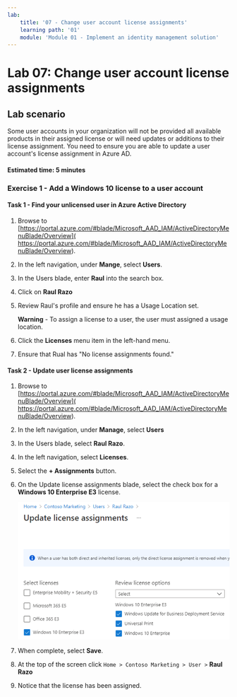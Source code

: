 ```yaml
---
lab:
    title: '07 - Change user account license assignments'
    learning path: '01'
    module: 'Module 01 - Implement an identity management solution'
---
```


# Lab 07: Change user account license assignments

## Lab scenario

Some user accounts in your organization will not be provided all available products in their assigned license or will need updates or additions to their license assignment. You need to ensure you are able to update a user account's license assignment in Azure AD.

#### Estimated time: 5 minutes

### Exercise 1 - Add a Windows 10 license to a user account

#### Task 1 - Find your unlicensed user in Azure Active Directory

1. Browse to [https://portal.azure.com/#blade/Microsoft_AAD_IAM/ActiveDirectoryMenuBlade/Overview]( https://portal.azure.com/#blade/Microsoft_AAD_IAM/ActiveDirectoryMenuBlade/Overview).

2. In the left navigation, under **Mange**, select **Users**.

3. In the Users blade, enter **Raul** into the search box.

4. Click on **Raul Razo**
5. Review Raul's profile and ensure he has a Usage Location set.

    **Warning** - To assign a license to a user, the user must assigned a usage location.

6. Click the **Licenses** menu item in the left-hand menu.
7. Ensure that Rual has "No license assignments found."

#### Task 2 - Update user license assignments

1. Browse to [https://portal.azure.com/#blade/Microsoft_AAD_IAM/ActiveDirectoryMenuBlade/Overview]( https://portal.azure.com/#blade/Microsoft_AAD_IAM/ActiveDirectoryMenuBlade/Overview).

2. In the left navigation, under **Manage**, select **Users**

3. In the Users blade, select **Raul Razo**.

4. In the left navigation, select **Licenses**.

5. Select the **+ Assignments** button. 

6. On the Update license assignments blade, select the check box for a **Windows 10 Enterprise E3** license.

    ![Screen image displaying the Update license assignments page and license options highlighted](./media/lp1-mod2-assign-user-license-options.png)

7. When complete, select **Save**.
8. At the top of the screen click `Home > Contoso Marketing > User >` **Raul Razo**
9. Notice that the license has been assigned.
